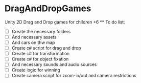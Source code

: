 # DragAndDropGames
 Unity 2D Drag and Drop games for children +6 
 ** To do list: 
- [ ] Create the necessary folders
- [ ] And necessary assets
- [ ] And cars on thw map
- [ ] Create c# script for drag and drop
- [ ] Create c# for transformation
- [ ] Create c# for object fixation
- [ ] And necessary sounds and audio sources
- [ ] Create logic for winning
- [ ] Create camera script for zoom-in/out and camera restrictions
